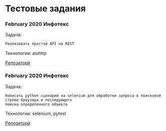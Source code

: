 # Тестовые задания


### February 2020 Инфотекс
Задача:
```sh
Реализовать простой API на REST 
```
Технологии:
aiohttp

[Репозиторй](https://github.com/Azaze1l/infotecs_backend_task)

### February 2020 Инфотекс
Задача:
```
Написать python сценарий на selenium для обработки запроса в поисковой строке браузера и последующего
поиска определенного объекта
```
Технологии:
selenium, pytest

[Репозиторй](https://github.com/Azaze1l/infotecs_autotest_task)

